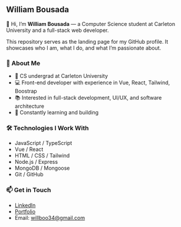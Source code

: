 ## William Bousada

👋 Hi, I’m **William Bousada** — a Computer Science student at Carleton University and a full-stack web developer.

This repository serves as the landing page for my GitHub profile. It showcases who I am, what I do, and what I’m passionate about.

### 🚀 About Me
- 🧠 CS undergrad at Carleton University  
- 💻 Front-end developer with experience in Vue, React, Tailwind, Boostrap   
- 📚 Interested in full-stack development, UI/UX, and software architecture  
- 🌱 Constantly learning and building

### 🛠️ Technologies I Work With
- JavaScript / TypeScript  
- Vue / React  
- HTML / CSS / Tailwind  
- Node.js / Express  
- MongoDB / Mongoose  
- Git / GitHub

### 📫 Get in Touch
- [LinkedIn]([https://www.linkedin.com/in/william-bousada/](https://www.linkedin.com/in/william-bousada-950b4823b/))  
- [Portfolio](https://your-portfolio-link.com) 
- Email: willboo34@gmail.com
